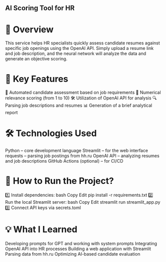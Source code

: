 ## AI Scoring Tool for HR

# 📌 Overview
This service helps HR specialists quickly assess candidate resumes against specific job openings using the OpenAI API. Simply upload a resume link and job description, and the neural network will analyze the data and generate an objective scoring.

# 🔹 Key Features
🚀 Automated candidate assessment based on job requirements
🎯 Numerical relevance scoring (from 1 to 10)
🛠 Utilization of OpenAI API for analysis
🔍 Parsing job descriptions and resumes
📊 Generation of a brief analytical report

# 🛠 Technologies Used
Python – core development language
Streamlit – for the web interface
requests – parsing job postings from hh.ru
OpenAI API – analyzing resumes and job descriptions
GitHub Actions (optional) – for CI/CD

# 📖 How to Run the Project?
1️⃣ Install dependencies:
bash
Copy
Edit
pip install -r requirements.txt
2️⃣ Run the local Streamlit server:
bash
Copy
Edit
streamlit run streamlit_app.py
3️⃣ Connect API keys via secrets.toml

# 💡 What I Learned
Developing prompts for GPT and working with system prompts
Integrating OpenAI API into HR processes
Building a web application with Streamlit
Parsing data from hh.ru
Optimizing AI-based candidate evaluation
